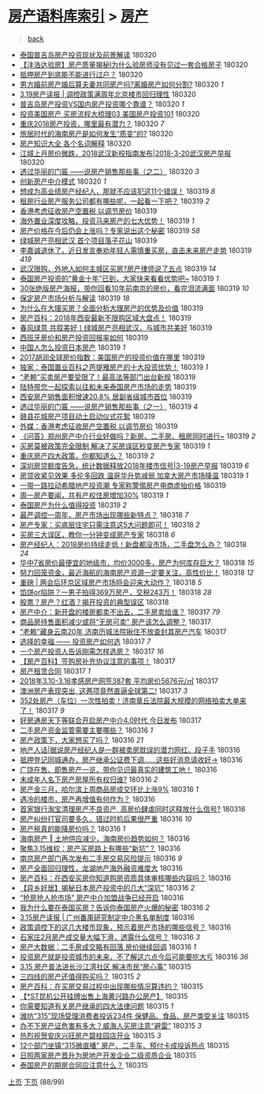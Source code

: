 [房产语料库索引](../../README.md)  > [房产](房产.md)
====
> [back](../README.md)

- [泰国普吉岛房产投资现状及前景解读](http://jkwz.applinzi.com/ittc/7082519128579769355.html#%E6%B3%B0%E5%9B%BD%E6%99%AE%E5%90%89%E5%B2%9B%E6%88%BF%E4%BA%A7%E6%8A%95%E8%B5%84%E7%8E%B0%E7%8A%B6%E5%8F%8A%E5%89%8D%E6%99%AF%E8%A7%A3%E8%AF%BB) 180320  
- [【沣浩达验房】房产质量揭秘I为什么验房师没有见过一套合格房子](http://jkwz.applinzi.com/ittc/7082516696747475984.html#%E3%80%90%E6%B2%A3%E6%B5%A9%E8%BE%BE%E9%AA%8C%E6%88%BF%E3%80%91%E6%88%BF%E4%BA%A7%E8%B4%A8%E9%87%8F%E6%8F%AD%E7%A7%98I%E4%B8%BA%E4%BB%80%E4%B9%88%E9%AA%8C%E6%88%BF%E5%B8%88%E6%B2%A1%E6%9C%89%E8%A7%81%E8%BF%87%E4%B8%80%E5%A5%97%E5%90%88%E6%A0%BC%E6%88%BF%E5%AD%90) 180320  
- [抵押房产到底能不能进行过户？](http://jkwz.applinzi.com/ittc/7082511088849781766.html#%E6%8A%B5%E6%8A%BC%E6%88%BF%E4%BA%A7%E5%88%B0%E5%BA%95%E8%83%BD%E4%B8%8D%E8%83%BD%E8%BF%9B%E8%A1%8C%E8%BF%87%E6%88%B7%EF%BC%9F) 180320  
- [男方婚前房产婚后算夫妻共同房产吗?离婚房产如何分割?](http://jkwz.applinzi.com/ittc/7082509309533750289.html#%E7%94%B7%E6%96%B9%E5%A9%9A%E5%89%8D%E6%88%BF%E4%BA%A7%E5%A9%9A%E5%90%8E%E7%AE%97%E5%A4%AB%E5%A6%BB%E5%85%B1%E5%90%8C%E6%88%BF%E4%BA%A7%E5%90%97%3F%E7%A6%BB%E5%A9%9A%E6%88%BF%E4%BA%A7%E5%A6%82%E4%BD%95%E5%88%86%E5%89%B2%3F) 180320 *1* 
- [3.19房产读报 | 调控政策满周年北京楼市回归理性](http://jkwz.applinzi.com/ittc/7082507536744055814.html#3.19%E6%88%BF%E4%BA%A7%E8%AF%BB%E6%8A%A5+%7C+%E8%B0%83%E6%8E%A7%E6%94%BF%E7%AD%96%E6%BB%A1%E5%91%A8%E5%B9%B4%E5%8C%97%E4%BA%AC%E6%A5%BC%E5%B8%82%E5%9B%9E%E5%BD%92%E7%90%86%E6%80%A7) 180320  
- [普吉岛房产投资VS国内房产投资哪个靠谱？](http://jkwz.applinzi.com/ittc/7082506467246867463.html#%E6%99%AE%E5%90%89%E5%B2%9B%E6%88%BF%E4%BA%A7%E6%8A%95%E8%B5%84VS%E5%9B%BD%E5%86%85%E6%88%BF%E4%BA%A7%E6%8A%95%E8%B5%84%E5%93%AA%E4%B8%AA%E9%9D%A0%E8%B0%B1%EF%BC%9F) 180320 *1* 
- [投资美国房产 买房流程大梳理03 美国房产投资101](http://jkwz.applinzi.com/ittc/7080637237115225104.html#%E6%8A%95%E8%B5%84%E7%BE%8E%E5%9B%BD%E6%88%BF%E4%BA%A7+%E4%B9%B0%E6%88%BF%E6%B5%81%E7%A8%8B%E5%A4%A7%E6%A2%B3%E7%90%8603+%E7%BE%8E%E5%9B%BD%E6%88%BF%E4%BA%A7%E6%8A%95%E8%B5%84101) 180320  
- [重庆2018房产投资，哪里最有潜力？](http://jkwz.applinzi.com/ittc/7082490241510540298.html#%E9%87%8D%E5%BA%862018%E6%88%BF%E4%BA%A7%E6%8A%95%E8%B5%84%EF%BC%8C%E5%93%AA%E9%87%8C%E6%9C%80%E6%9C%89%E6%BD%9C%E5%8A%9B%EF%BC%9F) 180320 *7* 
- [旅居时代的海南房产是如何发生“质变”的?](http://jkwz.applinzi.com/ittc/7082484646191563786.html#%E6%97%85%E5%B1%85%E6%97%B6%E4%BB%A3%E7%9A%84%E6%B5%B7%E5%8D%97%E6%88%BF%E4%BA%A7%E6%98%AF%E5%A6%82%E4%BD%95%E5%8F%91%E7%94%9F%E2%80%9C%E8%B4%A8%E5%8F%98%E2%80%9D%E7%9A%84%3F) 180320  
- [房产知识大全 各个名词解释](http://jkwz.applinzi.com/ittc/7082480795111654410.html#%E6%88%BF%E4%BA%A7%E7%9F%A5%E8%AF%86%E5%A4%A7%E5%85%A8+%E5%90%84%E4%B8%AA%E5%90%8D%E8%AF%8D%E8%A7%A3%E9%87%8A) 180320  
- [江城上月房价微跌，2018武汉新校指南发布|2018-3-20武汉房产早报](http://jkwz.applinzi.com/ittc/7082468862056727562.html#%E6%B1%9F%E5%9F%8E%E4%B8%8A%E6%9C%88%E6%88%BF%E4%BB%B7%E5%BE%AE%E8%B7%8C%EF%BC%8C2018%E6%AD%A6%E6%B1%89%E6%96%B0%E6%A0%A1%E6%8C%87%E5%8D%97%E5%8F%91%E5%B8%83%7C2018-3-20%E6%AD%A6%E6%B1%89%E6%88%BF%E4%BA%A7%E6%97%A9%E6%8A%A5) 180320  
- [透过华丽的门匾 ——说房产销售那些事（之二）](http://jkwz.applinzi.com/ittc/7082150615734289425.html#%E9%80%8F%E8%BF%87%E5%8D%8E%E4%B8%BD%E7%9A%84%E9%97%A8%E5%8C%BE+%E2%80%94%E2%80%94%E8%AF%B4%E6%88%BF%E4%BA%A7%E9%94%80%E5%94%AE%E9%82%A3%E4%BA%9B%E4%BA%8B%EF%BC%88%E4%B9%8B%E4%BA%8C%EF%BC%89) 180320 *3* 
- [创新房产中介模式](http://jkwz.applinzi.com/ittc/7081825843997574160.html#%E5%88%9B%E6%96%B0%E6%88%BF%E4%BA%A7%E4%B8%AD%E4%BB%8B%E6%A8%A1%E5%BC%8F) 180320 *1* 
- [想成为高业绩房产经纪人，那就不应该犯这11个错误！](http://jkwz.applinzi.com/ittc/7082325087296685063.html#%E6%83%B3%E6%88%90%E4%B8%BA%E9%AB%98%E4%B8%9A%E7%BB%A9%E6%88%BF%E4%BA%A7%E7%BB%8F%E7%BA%AA%E4%BA%BA%EF%BC%8C%E9%82%A3%E5%B0%B1%E4%B8%8D%E5%BA%94%E8%AF%A5%E7%8A%AF%E8%BF%9911%E4%B8%AA%E9%94%99%E8%AF%AF%EF%BC%81) 180319 *8* 
- [租房行业房产服务公司都有哪些呢，一起看一下吧？](http://jkwz.applinzi.com/ittc/7082310362739508240.html#%E7%A7%9F%E6%88%BF%E8%A1%8C%E4%B8%9A%E6%88%BF%E4%BA%A7%E6%9C%8D%E5%8A%A1%E5%85%AC%E5%8F%B8%E9%83%BD%E6%9C%89%E5%93%AA%E4%BA%9B%E5%91%A2%EF%BC%8C%E4%B8%80%E8%B5%B7%E7%9C%8B%E4%B8%80%E4%B8%8B%E5%90%A7%EF%BC%9F) 180319 *2* 
- [香港考虑征收房产空置税 以调节房价](http://jkwz.applinzi.com/ittc/7082305123617604614.html#%E9%A6%99%E6%B8%AF%E8%80%83%E8%99%91%E5%BE%81%E6%94%B6%E6%88%BF%E4%BA%A7%E7%A9%BA%E7%BD%AE%E7%A8%8E+%E4%BB%A5%E8%B0%83%E8%8A%82%E6%88%BF%E4%BB%B7) 180319  
- [海外置业深度攻略，投资马来房产的七大优势！](http://jkwz.applinzi.com/ittc/7082298743041033232.html#%E6%B5%B7%E5%A4%96%E7%BD%AE%E4%B8%9A%E6%B7%B1%E5%BA%A6%E6%94%BB%E7%95%A5%EF%BC%8C%E6%8A%95%E8%B5%84%E9%A9%AC%E6%9D%A5%E6%88%BF%E4%BA%A7%E7%9A%84%E4%B8%83%E5%A4%A7%E4%BC%98%E5%8A%BF%EF%BC%81) 180319 *1* 
- [房产价格在今后仍会上涨吗？专家说出这个秘密](http://jkwz.applinzi.com/ittc/7082294592290685963.html#%E6%88%BF%E4%BA%A7%E4%BB%B7%E6%A0%BC%E5%9C%A8%E4%BB%8A%E5%90%8E%E4%BB%8D%E4%BC%9A%E4%B8%8A%E6%B6%A8%E5%90%97%EF%BC%9F%E4%B8%93%E5%AE%B6%E8%AF%B4%E5%87%BA%E8%BF%99%E4%B8%AA%E7%A7%98%E5%AF%86) 180319 *58* 
- [绿城房产亮相武汉 首个项目落子花山](http://jkwz.applinzi.com/ittc/7082265255264912395.html#%E7%BB%BF%E5%9F%8E%E6%88%BF%E4%BA%A7%E4%BA%AE%E7%9B%B8%E6%AD%A6%E6%B1%89+%E9%A6%96%E4%B8%AA%E9%A1%B9%E7%9B%AE%E8%90%BD%E5%AD%90%E8%8A%B1%E5%B1%B1) 180319  
- [李嘉诚退休了，近日发言奉劝年轻人需慎重买房，直击未来房产走势](http://jkwz.applinzi.com/ittc/7082260843071013905.html#%E6%9D%8E%E5%98%89%E8%AF%9A%E9%80%80%E4%BC%91%E4%BA%86%EF%BC%8C%E8%BF%91%E6%97%A5%E5%8F%91%E8%A8%80%E5%A5%89%E5%8A%9D%E5%B9%B4%E8%BD%BB%E4%BA%BA%E9%9C%80%E6%85%8E%E9%87%8D%E4%B9%B0%E6%88%BF%EF%BC%8C%E7%9B%B4%E5%87%BB%E6%9C%AA%E6%9D%A5%E6%88%BF%E4%BA%A7%E8%B5%B0%E5%8A%BF) 180319 *419* 
- [武汉限购，外地人如何主城区买房?房产律师说了五点](http://jkwz.applinzi.com/ittc/7082238628241867792.html#%E6%AD%A6%E6%B1%89%E9%99%90%E8%B4%AD%EF%BC%8C%E5%A4%96%E5%9C%B0%E4%BA%BA%E5%A6%82%E4%BD%95%E4%B8%BB%E5%9F%8E%E5%8C%BA%E4%B9%B0%E6%88%BF%3F%E6%88%BF%E4%BA%A7%E5%BE%8B%E5%B8%88%E8%AF%B4%E4%BA%86%E4%BA%94%E7%82%B9) 180319 *14* 
- [泰国房产投资的“黄金十年”已到，大家快来看看优势吧~](http://jkwz.applinzi.com/ittc/7082235746704688135.html#%E6%B3%B0%E5%9B%BD%E6%88%BF%E4%BA%A7%E6%8A%95%E8%B5%84%E7%9A%84%E2%80%9C%E9%BB%84%E9%87%91%E5%8D%81%E5%B9%B4%E2%80%9D%E5%B7%B2%E5%88%B0%EF%BC%8C%E5%A4%A7%E5%AE%B6%E5%BF%AB%E6%9D%A5%E7%9C%8B%E7%9C%8B%E4%BC%98%E5%8A%BF%E5%90%A7%7E) 180319 *1* 
- [30张绝版房产海报，带你回看10年前南京的房价，看完泪流满面](http://jkwz.applinzi.com/ittc/7082233516136072209.html#30%E5%BC%A0%E7%BB%9D%E7%89%88%E6%88%BF%E4%BA%A7%E6%B5%B7%E6%8A%A5%EF%BC%8C%E5%B8%A6%E4%BD%A0%E5%9B%9E%E7%9C%8B10%E5%B9%B4%E5%89%8D%E5%8D%97%E4%BA%AC%E7%9A%84%E6%88%BF%E4%BB%B7%EF%BC%8C%E7%9C%8B%E5%AE%8C%E6%B3%AA%E6%B5%81%E6%BB%A1%E9%9D%A2) 180319 *10* 
- [保定房产市场分析与解读](http://jkwz.applinzi.com/ittc/7082213848797152262.html#%E4%BF%9D%E5%AE%9A%E6%88%BF%E4%BA%A7%E5%B8%82%E5%9C%BA%E5%88%86%E6%9E%90%E4%B8%8E%E8%A7%A3%E8%AF%BB) 180319 *18* 
- [为什么在大理买房？全面分析大理房产的优势及价值](http://jkwz.applinzi.com/ittc/7082215349061944337.html#%E4%B8%BA%E4%BB%80%E4%B9%88%E5%9C%A8%E5%A4%A7%E7%90%86%E4%B9%B0%E6%88%BF%EF%BC%9F%E5%85%A8%E9%9D%A2%E5%88%86%E6%9E%90%E5%A4%A7%E7%90%86%E6%88%BF%E4%BA%A7%E7%9A%84%E4%BC%98%E5%8A%BF%E5%8F%8A%E4%BB%B7%E5%80%BC) 180319  
- [房产百科：2018年西安最新不限购区域大盘点！](http://jkwz.applinzi.com/ittc/7082215146611278855.html#%E6%88%BF%E4%BA%A7%E7%99%BE%E7%A7%91%EF%BC%9A2018%E5%B9%B4%E8%A5%BF%E5%AE%89%E6%9C%80%E6%96%B0%E4%B8%8D%E9%99%90%E8%B4%AD%E5%8C%BA%E5%9F%9F%E5%A4%A7%E7%9B%98%E7%82%B9%EF%BC%81) 180319  
- [春风绿意 共叙美好丨绿城房产亮相武汉，与城市共美好](http://jkwz.applinzi.com/ittc/7082207929401082887.html#%E6%98%A5%E9%A3%8E%E7%BB%BF%E6%84%8F+%E5%85%B1%E5%8F%99%E7%BE%8E%E5%A5%BD%E4%B8%A8%E7%BB%BF%E5%9F%8E%E6%88%BF%E4%BA%A7%E4%BA%AE%E7%9B%B8%E6%AD%A6%E6%B1%89%EF%BC%8C%E4%B8%8E%E5%9F%8E%E5%B8%82%E5%85%B1%E7%BE%8E%E5%A5%BD) 180319  
- [西班牙房价和房产投资回报率如何](http://jkwz.applinzi.com/ittc/7082199675988083719.html#%E8%A5%BF%E7%8F%AD%E7%89%99%E6%88%BF%E4%BB%B7%E5%92%8C%E6%88%BF%E4%BA%A7%E6%8A%95%E8%B5%84%E5%9B%9E%E6%8A%A5%E7%8E%87%E5%A6%82%E4%BD%95) 180319  
- [中国人怎么投资日本房产](http://jkwz.applinzi.com/ittc/7082198255742223371.html#%E4%B8%AD%E5%9B%BD%E4%BA%BA%E6%80%8E%E4%B9%88%E6%8A%95%E8%B5%84%E6%97%A5%E6%9C%AC%E6%88%BF%E4%BA%A7) 180319 *1* 
- [2017胡润全球房价指数：美国房产的投资价值在哪里](http://jkwz.applinzi.com/ittc/7082186096182297610.html#2017%E8%83%A1%E6%B6%A6%E5%85%A8%E7%90%83%E6%88%BF%E4%BB%B7%E6%8C%87%E6%95%B0%EF%BC%9A%E7%BE%8E%E5%9B%BD%E6%88%BF%E4%BA%A7%E7%9A%84%E6%8A%95%E8%B5%84%E4%BB%B7%E5%80%BC%E5%9C%A8%E5%93%AA%E9%87%8C) 180319  
- [独家：泰国置业百科之芭提雅房产的十大投资优势！](http://jkwz.applinzi.com/ittc/7082185232730293254.html#%E7%8B%AC%E5%AE%B6%EF%BC%9A%E6%B3%B0%E5%9B%BD%E7%BD%AE%E4%B8%9A%E7%99%BE%E7%A7%91%E4%B9%8B%E8%8A%AD%E6%8F%90%E9%9B%85%E6%88%BF%E4%BA%A7%E7%9A%84%E5%8D%81%E5%A4%A7%E6%8A%95%E8%B5%84%E4%BC%98%E5%8A%BF%EF%BC%81) 180319 *1* 
- [“老赖”买卖房产要受限了！最高法等部门出台新规](http://jkwz.applinzi.com/ittc/7082173848919475216.html#%E2%80%9C%E8%80%81%E8%B5%96%E2%80%9D%E4%B9%B0%E5%8D%96%E6%88%BF%E4%BA%A7%E8%A6%81%E5%8F%97%E9%99%90%E4%BA%86%EF%BC%81%E6%9C%80%E9%AB%98%E6%B3%95%E7%AD%89%E9%83%A8%E9%97%A8%E5%87%BA%E5%8F%B0%E6%96%B0%E8%A7%84) 180319  
- [陆特带您一起探索以往和未来泰国房产市场的走势](http://jkwz.applinzi.com/ittc/7082151921001694214.html#%E9%99%86%E7%89%B9%E5%B8%A6%E6%82%A8%E4%B8%80%E8%B5%B7%E6%8E%A2%E7%B4%A2%E4%BB%A5%E5%BE%80%E5%92%8C%E6%9C%AA%E6%9D%A5%E6%B3%B0%E5%9B%BD%E6%88%BF%E4%BA%A7%E5%B8%82%E5%9C%BA%E7%9A%84%E8%B5%B0%E5%8A%BF) 180319  
- [西安房产销售面积增速20.8% 居副省级城市首位](http://jkwz.applinzi.com/ittc/7082150358975775760.html#%E8%A5%BF%E5%AE%89%E6%88%BF%E4%BA%A7%E9%94%80%E5%94%AE%E9%9D%A2%E7%A7%AF%E5%A2%9E%E9%80%9F20.8%25+%E5%B1%85%E5%89%AF%E7%9C%81%E7%BA%A7%E5%9F%8E%E5%B8%82%E9%A6%96%E4%BD%8D) 180319  
- [透过华丽的门匾      ——说房产销售那些事（之一）](http://jkwz.applinzi.com/ittc/7082128060705145873.html#%E9%80%8F%E8%BF%87%E5%8D%8E%E4%B8%BD%E7%9A%84%E9%97%A8%E5%8C%BE++++++%E2%80%94%E2%80%94%E8%AF%B4%E6%88%BF%E4%BA%A7%E9%94%80%E5%94%AE%E9%82%A3%E4%BA%9B%E4%BA%8B%EF%BC%88%E4%B9%8B%E4%B8%80%EF%BC%89) 180319 *4* 
- [赣县花城房产项目动土启动仪式花絮](http://jkwz.applinzi.com/ittc/7082145225369977863.html#%E8%B5%A3%E5%8E%BF%E8%8A%B1%E5%9F%8E%E6%88%BF%E4%BA%A7%E9%A1%B9%E7%9B%AE%E5%8A%A8%E5%9C%9F%E5%90%AF%E5%8A%A8%E4%BB%AA%E5%BC%8F%E8%8A%B1%E7%B5%AE) 180319  
- [外媒：香港考虑征收房产空置税 以调节房价](http://jkwz.applinzi.com/ittc/7082142323620447238.html#%E5%A4%96%E5%AA%92%EF%BC%9A%E9%A6%99%E6%B8%AF%E8%80%83%E8%99%91%E5%BE%81%E6%94%B6%E6%88%BF%E4%BA%A7%E7%A9%BA%E7%BD%AE%E7%A8%8E+%E4%BB%A5%E8%B0%83%E8%8A%82%E6%88%BF%E4%BB%B7) 180319  
- [《问答》郑州房产中介行业好做吗？新房、二手房、租房同时进行~](http://jkwz.applinzi.com/ittc/7082137229009093649.html#%E3%80%8A%E9%97%AE%E7%AD%94%E3%80%8B%E9%83%91%E5%B7%9E%E6%88%BF%E4%BA%A7%E4%B8%AD%E4%BB%8B%E8%A1%8C%E4%B8%9A%E5%A5%BD%E5%81%9A%E5%90%97%EF%BC%9F%E6%96%B0%E6%88%BF%E3%80%81%E4%BA%8C%E6%89%8B%E6%88%BF%E3%80%81%E7%A7%9F%E6%88%BF%E5%90%8C%E6%97%B6%E8%BF%9B%E8%A1%8C%7E) 180319 *2* 
- [买房莫被政策完全限制 解决了买房误区秒变房产专家](http://jkwz.applinzi.com/ittc/7082122339255059473.html#%E4%B9%B0%E6%88%BF%E8%8E%AB%E8%A2%AB%E6%94%BF%E7%AD%96%E5%AE%8C%E5%85%A8%E9%99%90%E5%88%B6+%E8%A7%A3%E5%86%B3%E4%BA%86%E4%B9%B0%E6%88%BF%E8%AF%AF%E5%8C%BA%E7%A7%92%E5%8F%98%E6%88%BF%E4%BA%A7%E4%B8%93%E5%AE%B6) 180319 *1* 
- [重庆房产四大政策，你都知道么？](http://jkwz.applinzi.com/ittc/7082118439558972426.html#%E9%87%8D%E5%BA%86%E6%88%BF%E4%BA%A7%E5%9B%9B%E5%A4%A7%E6%94%BF%E7%AD%96%EF%BC%8C%E4%BD%A0%E9%83%BD%E7%9F%A5%E9%81%93%E4%B9%88%EF%BC%9F) 180319 *2* 
- [深圳房贷额度告急，统计数据释放2018年楼市信号|3-19房产早报](http://jkwz.applinzi.com/ittc/7082104688269067271.html#%E6%B7%B1%E5%9C%B3%E6%88%BF%E8%B4%B7%E9%A2%9D%E5%BA%A6%E5%91%8A%E6%80%A5%EF%BC%8C%E7%BB%9F%E8%AE%A1%E6%95%B0%E6%8D%AE%E9%87%8A%E6%94%BE2018%E5%B9%B4%E6%A5%BC%E5%B8%82%E4%BF%A1%E5%8F%B7%7C3-19%E6%88%BF%E4%BA%A7%E6%97%A9%E6%8A%A5) 180319 *6* 
- [房贷收紧见效果 多伦多回跌 温哥华升势减弱 加拿大房产市场降温](http://jkwz.applinzi.com/ittc/7081342567532987398.html#%E6%88%BF%E8%B4%B7%E6%94%B6%E7%B4%A7%E8%A7%81%E6%95%88%E6%9E%9C+%E5%A4%9A%E4%BC%A6%E5%A4%9A%E5%9B%9E%E8%B7%8C+%E6%B8%A9%E5%93%A5%E5%8D%8E%E5%8D%87%E5%8A%BF%E5%87%8F%E5%BC%B1+%E5%8A%A0%E6%8B%BF%E5%A4%A7%E6%88%BF%E4%BA%A7%E5%B8%82%E5%9C%BA%E9%99%8D%E6%B8%A9) 180319 *1* 
- [一带一路拉动希腊地产投资潮 专家称警惕房产电商虚抬价格](http://jkwz.applinzi.com/ittc/7082096104340718609.html#%E4%B8%80%E5%B8%A6%E4%B8%80%E8%B7%AF%E6%8B%89%E5%8A%A8%E5%B8%8C%E8%85%8A%E5%9C%B0%E4%BA%A7%E6%8A%95%E8%B5%84%E6%BD%AE+%E4%B8%93%E5%AE%B6%E7%A7%B0%E8%AD%A6%E6%83%95%E6%88%BF%E4%BA%A7%E7%94%B5%E5%95%86%E8%99%9A%E6%8A%AC%E4%BB%B7%E6%A0%BC) 180319  
- [周一房产要闻，共有产权住房增加30%](http://jkwz.applinzi.com/ittc/7082082547742016523.html#%E5%91%A8%E4%B8%80%E6%88%BF%E4%BA%A7%E8%A6%81%E9%97%BB%EF%BC%8C%E5%85%B1%E6%9C%89%E4%BA%A7%E6%9D%83%E4%BD%8F%E6%88%BF%E5%A2%9E%E5%8A%A030%25) 180319 *1* 
- [泰国房产为什么值得投资](http://jkwz.applinzi.com/ittc/7081520734067491847.html#%E6%B3%B0%E5%9B%BD%E6%88%BF%E4%BA%A7%E4%B8%BA%E4%BB%80%E4%B9%88%E5%80%BC%E5%BE%97%E6%8A%95%E8%B5%84) 180319 *2* 
- [最严调控一周年，房产市场出现哪些新特点？](http://jkwz.applinzi.com/ittc/7081923013576754183.html#%E6%9C%80%E4%B8%A5%E8%B0%83%E6%8E%A7%E4%B8%80%E5%91%A8%E5%B9%B4%EF%BC%8C%E6%88%BF%E4%BA%A7%E5%B8%82%E5%9C%BA%E5%87%BA%E7%8E%B0%E5%93%AA%E4%BA%9B%E6%96%B0%E7%89%B9%E7%82%B9%EF%BC%9F) 180318 *7* 
- [房产专家：买底层住宅只需注意这5大问题即可！](http://jkwz.applinzi.com/ittc/7081915380157383697.html#%E6%88%BF%E4%BA%A7%E4%B8%93%E5%AE%B6%EF%BC%9A%E4%B9%B0%E5%BA%95%E5%B1%82%E4%BD%8F%E5%AE%85%E5%8F%AA%E9%9C%80%E6%B3%A8%E6%84%8F%E8%BF%995%E5%A4%A7%E9%97%AE%E9%A2%98%E5%8D%B3%E5%8F%AF%EF%BC%81) 180318 *2* 
- [买房三大误区，教你一分钟变成房产专家](http://jkwz.applinzi.com/ittc/7081886176011355146.html#%E4%B9%B0%E6%88%BF%E4%B8%89%E5%A4%A7%E8%AF%AF%E5%8C%BA%EF%BC%8C%E6%95%99%E4%BD%A0%E4%B8%80%E5%88%86%E9%92%9F%E5%8F%98%E6%88%90%E6%88%BF%E4%BA%A7%E4%B8%93%E5%AE%B6) 180318 *6* 
- [房产经纪人：2018房价持续走低！新盘都没市场，二手盘怎么办？](http://jkwz.applinzi.com/ittc/7081812325084693520.html#%E6%88%BF%E4%BA%A7%E7%BB%8F%E7%BA%AA%E4%BA%BA%EF%BC%9A2018%E6%88%BF%E4%BB%B7%E6%8C%81%E7%BB%AD%E8%B5%B0%E4%BD%8E%EF%BC%81%E6%96%B0%E7%9B%98%E9%83%BD%E6%B2%A1%E5%B8%82%E5%9C%BA%EF%BC%8C%E4%BA%8C%E6%89%8B%E7%9B%98%E6%80%8E%E4%B9%88%E5%8A%9E%EF%BC%9F) 180318 *24* 
- [华中7省房价最便宜的地级市，均价3000多，房产为何库存巨大？](http://jkwz.applinzi.com/ittc/7081799124737590288.html#%E5%8D%8E%E4%B8%AD7%E7%9C%81%E6%88%BF%E4%BB%B7%E6%9C%80%E4%BE%BF%E5%AE%9C%E7%9A%84%E5%9C%B0%E7%BA%A7%E5%B8%82%EF%BC%8C%E5%9D%87%E4%BB%B73000%E5%A4%9A%EF%BC%8C%E6%88%BF%E4%BA%A7%E4%B8%BA%E4%BD%95%E5%BA%93%E5%AD%98%E5%B7%A8%E5%A4%A7%EF%BC%9F) 180318 *15* 
- [努力回笼资金，最近海航的海南房产资源一定要关注，高性价比！](http://jkwz.applinzi.com/ittc/7081771465781543953.html#%E5%8A%AA%E5%8A%9B%E5%9B%9E%E7%AC%BC%E8%B5%84%E9%87%91%EF%BC%8C%E6%9C%80%E8%BF%91%E6%B5%B7%E8%88%AA%E7%9A%84%E6%B5%B7%E5%8D%97%E6%88%BF%E4%BA%A7%E8%B5%84%E6%BA%90%E4%B8%80%E5%AE%9A%E8%A6%81%E5%85%B3%E6%B3%A8%EF%BC%8C%E9%AB%98%E6%80%A7%E4%BB%B7%E6%AF%94%EF%BC%81) 180318 *12* 
- [重磅 | 两会后环京区域房产市场将会迎来大动作？](http://jkwz.applinzi.com/ittc/7081761699248210951.html#%E9%87%8D%E7%A3%85+%7C+%E4%B8%A4%E4%BC%9A%E5%90%8E%E7%8E%AF%E4%BA%AC%E5%8C%BA%E5%9F%9F%E6%88%BF%E4%BA%A7%E5%B8%82%E5%9C%BA%E5%B0%86%E4%BC%9A%E8%BF%8E%E6%9D%A5%E5%A4%A7%E5%8A%A8%E4%BD%9C%EF%BC%9F) 180318 *5* 
- [馅饼or陷阱？一男子拍得369万房产，交税243万！](http://jkwz.applinzi.com/ittc/7081740276098139142.html#%E9%A6%85%E9%A5%BCor%E9%99%B7%E9%98%B1%EF%BC%9F%E4%B8%80%E7%94%B7%E5%AD%90%E6%8B%8D%E5%BE%97369%E4%B8%87%E6%88%BF%E4%BA%A7%EF%BC%8C%E4%BA%A4%E7%A8%8E243%E4%B8%87%EF%BC%81) 180318 *28* 
- [股票？房产？红酒？揭开投资的典型误区](http://jkwz.applinzi.com/ittc/7081178907456046097.html#%E8%82%A1%E7%A5%A8%EF%BC%9F%E6%88%BF%E4%BA%A7%EF%BC%9F%E7%BA%A2%E9%85%92%EF%BC%9F%E6%8F%AD%E5%BC%80%E6%8A%95%E8%B5%84%E7%9A%84%E5%85%B8%E5%9E%8B%E8%AF%AF%E5%8C%BA) 180318  
- [房产中介：新开盘的楼房都卖不出去，二手房卖给谁？](http://jkwz.applinzi.com/ittc/7081585905209181201.html#%E6%88%BF%E4%BA%A7%E4%B8%AD%E4%BB%8B%EF%BC%9A%E6%96%B0%E5%BC%80%E7%9B%98%E7%9A%84%E6%A5%BC%E6%88%BF%E9%83%BD%E5%8D%96%E4%B8%8D%E5%87%BA%E5%8E%BB%EF%BC%8C%E4%BA%8C%E6%89%8B%E6%88%BF%E5%8D%96%E7%BB%99%E8%B0%81%EF%BC%9F) 180317 *79* 
- [商品房待售面积减少或将“无房可卖”  房产该怎么调整？](http://jkwz.applinzi.com/ittc/7082190449026794506.html#%E5%95%86%E5%93%81%E6%88%BF%E5%BE%85%E5%94%AE%E9%9D%A2%E7%A7%AF%E5%87%8F%E5%B0%91%E6%88%96%E5%B0%86%E2%80%9C%E6%97%A0%E6%88%BF%E5%8F%AF%E5%8D%96%E2%80%9D++%E6%88%BF%E4%BA%A7%E8%AF%A5%E6%80%8E%E4%B9%88%E8%B0%83%E6%95%B4%EF%BC%9F) 180317  
- [“老赖”藏身云南20年 济南历城法院揪住不放查封其房产汽车](http://jkwz.applinzi.com/ittc/7081527898135856134.html#%E2%80%9C%E8%80%81%E8%B5%96%E2%80%9D%E8%97%8F%E8%BA%AB%E4%BA%91%E5%8D%9720%E5%B9%B4+%E6%B5%8E%E5%8D%97%E5%8E%86%E5%9F%8E%E6%B3%95%E9%99%A2%E6%8F%AA%E4%BD%8F%E4%B8%8D%E6%94%BE%E6%9F%A5%E5%B0%81%E5%85%B6%E6%88%BF%E4%BA%A7%E6%B1%BD%E8%BD%A6) 180317  
- [选择的幸福 ——  投资房产如何选](http://jkwz.applinzi.com/ittc/7081419972943545361.html#%E9%80%89%E6%8B%A9%E7%9A%84%E5%B9%B8%E7%A6%8F+%E2%80%94%E2%80%94++%E6%8A%95%E8%B5%84%E6%88%BF%E4%BA%A7%E5%A6%82%E4%BD%95%E9%80%89) 180317 *7* 
- [一个房产投资人告诉刚需怎样选房？](http://jkwz.applinzi.com/ittc/7081142125758776336.html#%E4%B8%80%E4%B8%AA%E6%88%BF%E4%BA%A7%E6%8A%95%E8%B5%84%E4%BA%BA%E5%91%8A%E8%AF%89%E5%88%9A%E9%9C%80%E6%80%8E%E6%A0%B7%E9%80%89%E6%88%BF%EF%BC%9F) 180317 *16* 
- [【房产百科】签购房补充协议注意的事项！](http://jkwz.applinzi.com/ittc/7081422803654149126.html#%E3%80%90%E6%88%BF%E4%BA%A7%E7%99%BE%E7%A7%91%E3%80%91%E7%AD%BE%E8%B4%AD%E6%88%BF%E8%A1%A5%E5%85%85%E5%8D%8F%E8%AE%AE%E6%B3%A8%E6%84%8F%E7%9A%84%E4%BA%8B%E9%A1%B9%EF%BC%81) 180317  
- [房产租赁合同](http://jkwz.applinzi.com/ittc/7077751797622244369.html#%E6%88%BF%E4%BA%A7%E7%A7%9F%E8%B5%81%E5%90%88%E5%90%8C) 180317 *1* 
- [2018年3.10-3.16孝感房产网签387套 平均房价5676元/㎡](http://jkwz.applinzi.com/ittc/7081378214197068817.html#2018%E5%B9%B43.10-3.16%E5%AD%9D%E6%84%9F%E6%88%BF%E4%BA%A7%E7%BD%91%E7%AD%BE387%E5%A5%97+%E5%B9%B3%E5%9D%87%E6%88%BF%E4%BB%B75676%E5%85%83%2F%E3%8E%A1) 180317  
- [澳洲房产表现突出, 这两项竟然直逼全球第二!](http://jkwz.applinzi.com/ittc/7081085997670728714.html#%E6%BE%B3%E6%B4%B2%E6%88%BF%E4%BA%A7%E8%A1%A8%E7%8E%B0%E7%AA%81%E5%87%BA%2C+%E8%BF%99%E4%B8%A4%E9%A1%B9%E7%AB%9F%E7%84%B6%E7%9B%B4%E9%80%BC%E5%85%A8%E7%90%83%E7%AC%AC%E4%BA%8C%21) 180317 *3* 
- [352处房产（车位）一次性拍卖！济南章丘法院最大规模的网络拍卖大单来了！](http://jkwz.applinzi.com/ittc/7081279168807699467.html#352%E5%A4%84%E6%88%BF%E4%BA%A7%EF%BC%88%E8%BD%A6%E4%BD%8D%EF%BC%89%E4%B8%80%E6%AC%A1%E6%80%A7%E6%8B%8D%E5%8D%96%EF%BC%81%E6%B5%8E%E5%8D%97%E7%AB%A0%E4%B8%98%E6%B3%95%E9%99%A2%E6%9C%80%E5%A4%A7%E8%A7%84%E6%A8%A1%E7%9A%84%E7%BD%91%E7%BB%9C%E6%8B%8D%E5%8D%96%E5%A4%A7%E5%8D%95%E6%9D%A5%E4%BA%86%EF%BC%81) 180317 *9* 
- [好房通房天下等联合开启房产中介4.0时代 今日发布](http://jkwz.applinzi.com/ittc/7081229361288315914.html#%E5%A5%BD%E6%88%BF%E9%80%9A%E6%88%BF%E5%A4%A9%E4%B8%8B%E7%AD%89%E8%81%94%E5%90%88%E5%BC%80%E5%90%AF%E6%88%BF%E4%BA%A7%E4%B8%AD%E4%BB%8B4.0%E6%97%B6%E4%BB%A3+%E4%BB%8A%E6%97%A5%E5%8F%91%E5%B8%83) 180317  
- [二手房产资金监管需要主要哪些？](http://jkwz.applinzi.com/ittc/7081206323142460427.html#%E4%BA%8C%E6%89%8B%E6%88%BF%E4%BA%A7%E8%B5%84%E9%87%91%E7%9B%91%E7%AE%A1%E9%9C%80%E8%A6%81%E4%B8%BB%E8%A6%81%E5%93%AA%E4%BA%9B%EF%BC%9F) 180316 *1* 
- [房产政策下，大家想买了吗？](http://jkwz.applinzi.com/ittc/7081148377859621905.html#%E6%88%BF%E4%BA%A7%E6%94%BF%E7%AD%96%E4%B8%8B%EF%BC%8C%E5%A4%A7%E5%AE%B6%E6%83%B3%E4%B9%B0%E4%BA%86%E5%90%97%EF%BC%9F) 180316 *21* 
- [地产人话|据说房产经纪人是一群被卖房耽误的潜力网红、段子手](http://jkwz.applinzi.com/ittc/7081152387006071819.html#%E5%9C%B0%E4%BA%A7%E4%BA%BA%E8%AF%9D%7C%E6%8D%AE%E8%AF%B4%E6%88%BF%E4%BA%A7%E7%BB%8F%E7%BA%AA%E4%BA%BA%E6%98%AF%E4%B8%80%E7%BE%A4%E8%A2%AB%E5%8D%96%E6%88%BF%E8%80%BD%E8%AF%AF%E7%9A%84%E6%BD%9C%E5%8A%9B%E7%BD%91%E7%BA%A2%E3%80%81%E6%AE%B5%E5%AD%90%E6%89%8B) 180316  
- [抵押登记同城通办，房产继承公证费下调……这些好消息请收好→](http://jkwz.applinzi.com/ittc/7081151182267745296.html#%E6%8A%B5%E6%8A%BC%E7%99%BB%E8%AE%B0%E5%90%8C%E5%9F%8E%E9%80%9A%E5%8A%9E%EF%BC%8C%E6%88%BF%E4%BA%A7%E7%BB%A7%E6%89%BF%E5%85%AC%E8%AF%81%E8%B4%B9%E4%B8%8B%E8%B0%83%E2%80%A6%E2%80%A6%E8%BF%99%E4%BA%9B%E5%A5%BD%E6%B6%88%E6%81%AF%E8%AF%B7%E6%94%B6%E5%A5%BD%E2%86%92) 180316  
- [广饶在售、即售房产一览，带你见识最真实的建筑工地！](http://jkwz.applinzi.com/ittc/7081134011458257931.html#%E5%B9%BF%E9%A5%B6%E5%9C%A8%E5%94%AE%E3%80%81%E5%8D%B3%E5%94%AE%E6%88%BF%E4%BA%A7%E4%B8%80%E8%A7%88%EF%BC%8C%E5%B8%A6%E4%BD%A0%E8%A7%81%E8%AF%86%E6%9C%80%E7%9C%9F%E5%AE%9E%E7%9A%84%E5%BB%BA%E7%AD%91%E5%B7%A5%E5%9C%B0%EF%BC%81) 180316  
- [未成年人名下房产房屋所有权归谁?](http://jkwz.applinzi.com/ittc/7081133495563060230.html#%E6%9C%AA%E6%88%90%E5%B9%B4%E4%BA%BA%E5%90%8D%E4%B8%8B%E6%88%BF%E4%BA%A7%E6%88%BF%E5%B1%8B%E6%89%80%E6%9C%89%E6%9D%83%E5%BD%92%E8%B0%81%3F) 180316 *2* 
- [房产金三月，哈尔滨上周商品房成交环比上涨9%](http://jkwz.applinzi.com/ittc/7081121165060080651.html#%E6%88%BF%E4%BA%A7%E9%87%91%E4%B8%89%E6%9C%88%EF%BC%8C%E5%93%88%E5%B0%94%E6%BB%A8%E4%B8%8A%E5%91%A8%E5%95%86%E5%93%81%E6%88%BF%E6%88%90%E4%BA%A4%E7%8E%AF%E6%AF%94%E4%B8%8A%E6%B6%A89%25) 180316 *1* 
- [遇冷的楼市，房产再增值有何作为？](http://jkwz.applinzi.com/ittc/7081120229839340560.html#%E9%81%87%E5%86%B7%E7%9A%84%E6%A5%BC%E5%B8%82%EF%BC%8C%E6%88%BF%E4%BA%A7%E5%86%8D%E5%A2%9E%E5%80%BC%E6%9C%89%E4%BD%95%E4%BD%9C%E4%B8%BA%EF%BC%9F) 180316  
- [首家银行淘宝清理房产不良资产, 高房价肆虐同时这释放什么信号?](http://jkwz.applinzi.com/ittc/7081117083771601931.html#%E9%A6%96%E5%AE%B6%E9%93%B6%E8%A1%8C%E6%B7%98%E5%AE%9D%E6%B8%85%E7%90%86%E6%88%BF%E4%BA%A7%E4%B8%8D%E8%89%AF%E8%B5%84%E4%BA%A7%2C+%E9%AB%98%E6%88%BF%E4%BB%B7%E8%82%86%E8%99%90%E5%90%8C%E6%97%B6%E8%BF%99%E9%87%8A%E6%94%BE%E4%BB%80%E4%B9%88%E4%BF%A1%E5%8F%B7%3F) 180316  
- [房产纠纷打官司要多久，错过时机后果很严重](http://jkwz.applinzi.com/ittc/7081114727025738759.html#%E6%88%BF%E4%BA%A7%E7%BA%A0%E7%BA%B7%E6%89%93%E5%AE%98%E5%8F%B8%E8%A6%81%E5%A4%9A%E4%B9%85%EF%BC%8C%E9%94%99%E8%BF%87%E6%97%B6%E6%9C%BA%E5%90%8E%E6%9E%9C%E5%BE%88%E4%B8%A5%E9%87%8D) 180316 *10* 
- [房产税真的能降房价吗？](http://jkwz.applinzi.com/ittc/7081107873335870470.html#%E6%88%BF%E4%BA%A7%E7%A8%8E%E7%9C%9F%E7%9A%84%E8%83%BD%E9%99%8D%E6%88%BF%E4%BB%B7%E5%90%97%EF%BC%9F) 180316 *1* 
- [海南房产 ‖ 土地供应减少，海南房价趋势如何？](http://jkwz.applinzi.com/ittc/7081106444227445770.html#%E6%B5%B7%E5%8D%97%E6%88%BF%E4%BA%A7+%E2%80%96+%E5%9C%9F%E5%9C%B0%E4%BE%9B%E5%BA%94%E5%87%8F%E5%B0%91%EF%BC%8C%E6%B5%B7%E5%8D%97%E6%88%BF%E4%BB%B7%E8%B6%8B%E5%8A%BF%E5%A6%82%E4%BD%95%EF%BC%9F) 180316  
- [聚焦3.15维权：房产买房路上有哪些“新坑”？](http://jkwz.applinzi.com/ittc/7081106441274655751.html#%E8%81%9A%E7%84%A63.15%E7%BB%B4%E6%9D%83%EF%BC%9A%E6%88%BF%E4%BA%A7%E4%B9%B0%E6%88%BF%E8%B7%AF%E4%B8%8A%E6%9C%89%E5%93%AA%E4%BA%9B%E2%80%9C%E6%96%B0%E5%9D%91%E2%80%9D%EF%BC%9F) 180316  
- [南京房产部门再次发布二手房交易风险提示](http://jkwz.applinzi.com/ittc/7081063610887701515.html#%E5%8D%97%E4%BA%AC%E6%88%BF%E4%BA%A7%E9%83%A8%E9%97%A8%E5%86%8D%E6%AC%A1%E5%8F%91%E5%B8%83%E4%BA%8C%E6%89%8B%E6%88%BF%E4%BA%A4%E6%98%93%E9%A3%8E%E9%99%A9%E6%8F%90%E7%A4%BA) 180316 *9* 
- [房产全面回归理性，龙湖地产海外融资难度大](http://jkwz.applinzi.com/ittc/7081063271602062352.html#%E6%88%BF%E4%BA%A7%E5%85%A8%E9%9D%A2%E5%9B%9E%E5%BD%92%E7%90%86%E6%80%A7%EF%BC%8C%E9%BE%99%E6%B9%96%E5%9C%B0%E4%BA%A7%E6%B5%B7%E5%A4%96%E8%9E%8D%E8%B5%84%E9%9A%BE%E5%BA%A6%E5%A4%A7) 180316  
- [房产百科：在西安买房你知道购房资质具体审核哪些内容吗？](http://jkwz.applinzi.com/ittc/7081062230122824721.html#%E6%88%BF%E4%BA%A7%E7%99%BE%E7%A7%91%EF%BC%9A%E5%9C%A8%E8%A5%BF%E5%AE%89%E4%B9%B0%E6%88%BF%E4%BD%A0%E7%9F%A5%E9%81%93%E8%B4%AD%E6%88%BF%E8%B5%84%E8%B4%A8%E5%85%B7%E4%BD%93%E5%AE%A1%E6%A0%B8%E5%93%AA%E4%BA%9B%E5%86%85%E5%AE%B9%E5%90%97%EF%BC%9F) 180316  
- [【异乡好居】揭秘日本房产投资中的几大“深坑”](http://jkwz.applinzi.com/ittc/7081034376127448071.html#%E3%80%90%E5%BC%82%E4%B9%A1%E5%A5%BD%E5%B1%85%E3%80%91%E6%8F%AD%E7%A7%98%E6%97%A5%E6%9C%AC%E6%88%BF%E4%BA%A7%E6%8A%95%E8%B5%84%E4%B8%AD%E7%9A%84%E5%87%A0%E5%A4%A7%E2%80%9C%E6%B7%B1%E5%9D%91%E2%80%9D) 180316 *2* 
- [“抢房抢人抢市场” 房产中介加盟战争已经开启](http://jkwz.applinzi.com/ittc/7081032776189215754.html#%E2%80%9C%E6%8A%A2%E6%88%BF%E6%8A%A2%E4%BA%BA%E6%8A%A2%E5%B8%82%E5%9C%BA%E2%80%9D+%E6%88%BF%E4%BA%A7%E4%B8%AD%E4%BB%8B%E5%8A%A0%E7%9B%9F%E6%88%98%E4%BA%89%E5%B7%B2%E7%BB%8F%E5%BC%80%E5%90%AF) 180316  
- [我为什么要在泰国买房？告诉你泰国房产火爆的秘密](http://jkwz.applinzi.com/ittc/7080336713690121227.html#%E6%88%91%E4%B8%BA%E4%BB%80%E4%B9%88%E8%A6%81%E5%9C%A8%E6%B3%B0%E5%9B%BD%E4%B9%B0%E6%88%BF%EF%BC%9F%E5%91%8A%E8%AF%89%E4%BD%A0%E6%B3%B0%E5%9B%BD%E6%88%BF%E4%BA%A7%E7%81%AB%E7%88%86%E7%9A%84%E7%A7%98%E5%AF%86) 180316 *2* 
- [3.15房产读报 | 广州番禺研究制定中介黑名单制度](http://jkwz.applinzi.com/ittc/7081023377433428999.html#3.15%E6%88%BF%E4%BA%A7%E8%AF%BB%E6%8A%A5+%7C+%E5%B9%BF%E5%B7%9E%E7%95%AA%E7%A6%BA%E7%A0%94%E7%A9%B6%E5%88%B6%E5%AE%9A%E4%B8%AD%E4%BB%8B%E9%BB%91%E5%90%8D%E5%8D%95%E5%88%B6%E5%BA%A6) 180316  
- [政策调控下的这几大楼市现象，预示着房产市场的哪些信号？](http://jkwz.applinzi.com/ittc/7081023257203704843.html#%E6%94%BF%E7%AD%96%E8%B0%83%E6%8E%A7%E4%B8%8B%E7%9A%84%E8%BF%99%E5%87%A0%E5%A4%A7%E6%A5%BC%E5%B8%82%E7%8E%B0%E8%B1%A1%EF%BC%8C%E9%A2%84%E7%A4%BA%E7%9D%80%E6%88%BF%E4%BA%A7%E5%B8%82%E5%9C%BA%E7%9A%84%E5%93%AA%E4%BA%9B%E4%BF%A1%E5%8F%B7%EF%BC%9F) 180316  
- [石家庄2月房产成交量大幅下滑，透露什么信号？](http://jkwz.applinzi.com/ittc/7081022671905358855.html#%E7%9F%B3%E5%AE%B6%E5%BA%842%E6%9C%88%E6%88%BF%E4%BA%A7%E6%88%90%E4%BA%A4%E9%87%8F%E5%A4%A7%E5%B9%85%E4%B8%8B%E6%BB%91%EF%BC%8C%E9%80%8F%E9%9C%B2%E4%BB%80%E4%B9%88%E4%BF%A1%E5%8F%B7%EF%BC%9F) 180316 *3* 
- [房产大数据：二手房成交略有回落 房价继续回调](http://jkwz.applinzi.com/ittc/7080981602211726346.html#%E6%88%BF%E4%BA%A7%E5%A4%A7%E6%95%B0%E6%8D%AE%EF%BC%9A%E4%BA%8C%E6%89%8B%E6%88%BF%E6%88%90%E4%BA%A4%E7%95%A5%E6%9C%89%E5%9B%9E%E8%90%BD+%E6%88%BF%E4%BB%B7%E7%BB%A7%E7%BB%AD%E5%9B%9E%E8%B0%83) 180316 *1* 
- [投资房产就是投资城市的未来，不了解这六点今后可能要吃大亏](http://jkwz.applinzi.com/ittc/7080800259586655243.html#%E6%8A%95%E8%B5%84%E6%88%BF%E4%BA%A7%E5%B0%B1%E6%98%AF%E6%8A%95%E8%B5%84%E5%9F%8E%E5%B8%82%E7%9A%84%E6%9C%AA%E6%9D%A5%EF%BC%8C%E4%B8%8D%E4%BA%86%E8%A7%A3%E8%BF%99%E5%85%AD%E7%82%B9%E4%BB%8A%E5%90%8E%E5%8F%AF%E8%83%BD%E8%A6%81%E5%90%83%E5%A4%A7%E4%BA%8F) 180316 *36* 
- [3.15 房产普法进长沙江湾社区 解决市民“房心事”](http://jkwz.applinzi.com/ittc/7080846900649788426.html#3.15+%E6%88%BF%E4%BA%A7%E6%99%AE%E6%B3%95%E8%BF%9B%E9%95%BF%E6%B2%99%E6%B1%9F%E6%B9%BE%E7%A4%BE%E5%8C%BA+%E8%A7%A3%E5%86%B3%E5%B8%82%E6%B0%91%E2%80%9C%E6%88%BF%E5%BF%83%E4%BA%8B%E2%80%9D) 180315  
- [三四线的房产还值得购买吗？](http://jkwz.applinzi.com/ittc/7080820917024588811.html#%E4%B8%89%E5%9B%9B%E7%BA%BF%E7%9A%84%E6%88%BF%E4%BA%A7%E8%BF%98%E5%80%BC%E5%BE%97%E8%B4%AD%E4%B9%B0%E5%90%97%EF%BC%9F) 180315 *2* 
- [房产百科：在买房交易过程中出现哪些情况算违约？](http://jkwz.applinzi.com/ittc/7080798293758313478.html#%E6%88%BF%E4%BA%A7%E7%99%BE%E7%A7%91%EF%BC%9A%E5%9C%A8%E4%B9%B0%E6%88%BF%E4%BA%A4%E6%98%93%E8%BF%87%E7%A8%8B%E4%B8%AD%E5%87%BA%E7%8E%B0%E5%93%AA%E4%BA%9B%E6%83%85%E5%86%B5%E7%AE%97%E8%BF%9D%E7%BA%A6%EF%BC%9F) 180315  
- [【*ST昆机公开挂牌出售上海黄兴路办公房产】](http://jkwz.applinzi.com/ittc/7080773299921748999.html#%E3%80%90%2AST%E6%98%86%E6%9C%BA%E5%85%AC%E5%BC%80%E6%8C%82%E7%89%8C%E5%87%BA%E5%94%AE%E4%B8%8A%E6%B5%B7%E9%BB%84%E5%85%B4%E8%B7%AF%E5%8A%9E%E5%85%AC%E6%88%BF%E4%BA%A7%E3%80%91) 180315  
- [你需要知道有关房产继承的四大法律问题](http://jkwz.applinzi.com/ittc/7080757904108160017.html#%E4%BD%A0%E9%9C%80%E8%A6%81%E7%9F%A5%E9%81%93%E6%9C%89%E5%85%B3%E6%88%BF%E4%BA%A7%E7%BB%A7%E6%89%BF%E7%9A%84%E5%9B%9B%E5%A4%A7%E6%B3%95%E5%BE%8B%E9%97%AE%E9%A2%98) 180315 *1* 
- [潍坊“315”现场受理消费者投诉234件 保健品、食品、房产类受关注](http://jkwz.applinzi.com/ittc/7080754532823073808.html#%E6%BD%8D%E5%9D%8A%E2%80%9C315%E2%80%9D%E7%8E%B0%E5%9C%BA%E5%8F%97%E7%90%86%E6%B6%88%E8%B4%B9%E8%80%85%E6%8A%95%E8%AF%89234%E4%BB%B6+%E4%BF%9D%E5%81%A5%E5%93%81%E3%80%81%E9%A3%9F%E5%93%81%E3%80%81%E6%88%BF%E4%BA%A7%E7%B1%BB%E5%8F%97%E5%85%B3%E6%B3%A8) 180315  
- [办不下房产证危害有多大？威海人买房注意“避雷”](http://jkwz.applinzi.com/ittc/7080753102657684486.html#%E5%8A%9E%E4%B8%8D%E4%B8%8B%E6%88%BF%E4%BA%A7%E8%AF%81%E5%8D%B1%E5%AE%B3%E6%9C%89%E5%A4%9A%E5%A4%A7%EF%BC%9F%E5%A8%81%E6%B5%B7%E4%BA%BA%E4%B9%B0%E6%88%BF%E6%B3%A8%E6%84%8F%E2%80%9C%E9%81%BF%E9%9B%B7%E2%80%9D) 180315 *3* 
- [热烈祝贺安庆兴旺房产碧桂园店开业](http://jkwz.applinzi.com/ittc/7080737137328915472.html#%E7%83%AD%E7%83%88%E7%A5%9D%E8%B4%BA%E5%AE%89%E5%BA%86%E5%85%B4%E6%97%BA%E6%88%BF%E4%BA%A7%E7%A2%A7%E6%A1%82%E5%9B%AD%E5%BA%97%E5%BC%80%E4%B8%9A) 180315 *3* 
- [12个部门坐镇“315微直播” 房产、二手车、预付卡成投诉热点](http://jkwz.applinzi.com/ittc/7080735723345150986.html#12%E4%B8%AA%E9%83%A8%E9%97%A8%E5%9D%90%E9%95%87%E2%80%9C315%E5%BE%AE%E7%9B%B4%E6%92%AD%E2%80%9D+%E6%88%BF%E4%BA%A7%E3%80%81%E4%BA%8C%E6%89%8B%E8%BD%A6%E3%80%81%E9%A2%84%E4%BB%98%E5%8D%A1%E6%88%90%E6%8A%95%E8%AF%89%E7%83%AD%E7%82%B9) 180315  
- [日照两家房产晋升为房地产开发企业二级资质企业](http://jkwz.applinzi.com/ittc/7080734413359154187.html#%E6%97%A5%E7%85%A7%E4%B8%A4%E5%AE%B6%E6%88%BF%E4%BA%A7%E6%99%8B%E5%8D%87%E4%B8%BA%E6%88%BF%E5%9C%B0%E4%BA%A7%E5%BC%80%E5%8F%91%E4%BC%81%E4%B8%9A%E4%BA%8C%E7%BA%A7%E8%B5%84%E8%B4%A8%E4%BC%81%E4%B8%9A) 180315  
- [泰国房产的期房合同应注意什么？](http://jkwz.applinzi.com/ittc/7080732871293928459.html#%E6%B3%B0%E5%9B%BD%E6%88%BF%E4%BA%A7%E7%9A%84%E6%9C%9F%E6%88%BF%E5%90%88%E5%90%8C%E5%BA%94%E6%B3%A8%E6%84%8F%E4%BB%80%E4%B9%88%EF%BC%9F) 180315  


 [上页](房产89.md) [下页](房产87.md)          (88/99)